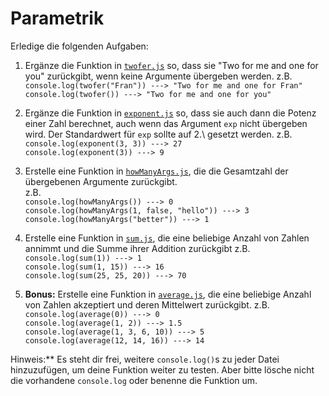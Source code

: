 # Parametrik

Erledige die folgenden Aufgaben:

1. Ergänze die Funktion in [`twofer.js`](./twofer.js) so, dass sie "Two for me and one for you" zurückgibt, wenn keine Argumente übergeben werden.
z.B.\
`console.log(twofer("Fran")) ---> "Two for me and one for Fran" ` \
`console.log(twofer()) ---> "Two for me and one for you" `
    
1. Ergänze die Funktion in [`exponent.js`](./exponent.js) so, dass sie auch dann die Potenz einer
Zahl berechnet, auch wenn das Argument `exp` nicht übergeben wird. Der Standardwert für `exp` sollte auf 2.\ gesetzt werden.
z.B.\
`console.log(exponent(3, 3)) ---> 27 `\
`console.log(exponent(3)) ---> 9`

1. Erstelle eine Funktion in [`howManyArgs.js`](./howManyArgs.js), die die Gesamtzahl der übergebenen Argumente zurückgibt.\
z.B.\
`console.log(howManyArgs()) ---> 0 `\
`console.log(howManyArgs(1, false, "hello")) ---> 3` \
`console.log(howManyArgs("better")) ---> 1`

1. Erstelle eine Funktion in [`sum.js`](./sum.js), die eine beliebige Anzahl von Zahlen annimmt und die Summe ihrer Addition zurückgibt
z.B.\
`console.log(sum(1)) ---> 1`\
 `console.log(sum(1, 15)) ---> 16`\
`console.log(sum(25, 25, 20)) ---> 70`

1. **Bonus:** Erstelle eine Funktion in [`average.js`](./average.js), die eine beliebige Anzahl von Zahlen akzeptiert und deren Mittelwert zurückgibt.
z.B.\
`console.log(average(0)) ---> 0`\
`console.log(average(1, 2)) ---> 1.5`\
`console.log(average(1, 3, 6, 10)) ---> 5`\
`console.log(average(12, 14, 16)) ---> 14`

Hinweis:** Es steht dir frei, weitere `console.log()`s zu jeder Datei hinzuzufügen, um deine Funktion weiter zu testen. Aber bitte lösche nicht die vorhandene `console.log` oder benenne die Funktion um.
